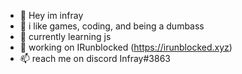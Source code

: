 - 👋 Hey im infray
- 👀 i like games, coding, and being a dumbass
- 🌱 currently learning js 
- 💞️ working on IRunblocked (https://irunblocked.xyz)
- 📫 reach me on discord Infray#3863

<!---
Infrayyy/Infrayyy is a ✨ special ✨ repository because its `README.md` (this file) appears on your GitHub profile.
You can click the Preview link to take a look at your changes.
--->

